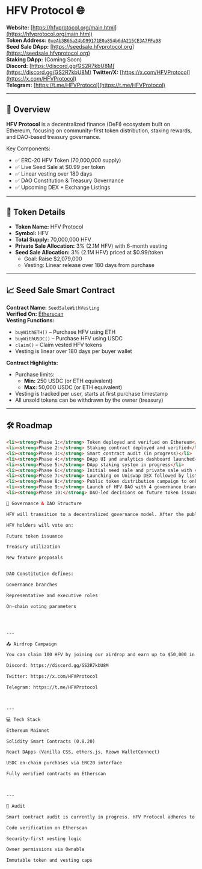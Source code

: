 # HFV Protocol 🌐

**Website:** [https://hfvprotocol.org/main.html](https://hfvprotocol.org/main.html)  
**Token Address:** [`0xeAb3B66a24bD99171E0a854b6dA215CE3A7FFa98`](https://etherscan.io/token/0xeAb3B66a24bD99171E0a854b6dA215CE3A7FFa98)  
**Seed Sale DApp:** [https://seedsale.hfvprotocol.org](https://seedsale.hfvprotocol.org)  
**Staking DApp:** (Coming Soon)  
**Discord:** [https://discord.gg/GS2R7kbU8M](https://discord.gg/GS2R7kbU8M) 
**Twitter/X:** [https://x.com/HFVProtocol](https://x.com/HFVProtocol)  
**Telegram:** [https://t.me/HFVProtocol](https://t.me/HFVProtocol)

---

## 🚀 Overview

**HFV Protocol** is a decentralized finance (DeFi) ecosystem built on Ethereum, focusing on community-first token distribution, staking rewards, and DAO-based treasury governance.

Key Components:
- ✅ ERC-20 HFV Token (70,000,000 supply)
- ✅ Live Seed Sale at $0.99 per token
- ✅ Linear vesting over 180 days
- ✅ DAO Constitution & Treasury Governance
- ✅ Upcoming DEX + Exchange Listings

---

## 📜 Token Details

- **Token Name:** HFV Protocol
- **Symbol:** HFV
- **Total Supply:** 70,000,000 HFV
- **Private Sale Allocation:** 3% (2.1M HFV) with 6-month vesting
- **Seed Sale Allocation:** 3% (2.1M HFV) priced at $0.99/token  
  - Goal: Raise $2,079,000  
  - Vesting: Linear release over 180 days from purchase

---

## 📈 Seed Sale Smart Contract

**Contract Name:** `SeedSaleWithVesting`  
**Verified On:** [Etherscan](https://etherscan.io/address/0xbE39EbB5DaE5292658efF152Ec4EE37Ddc558812)  
**Vesting Functions:**
- `buyWithETH()` – Purchase HFV using ETH
- `buyWithUSDC()` – Purchase HFV using USDC
- `claim()` – Claim vested HFV tokens
- Vesting is linear over 180 days per buyer wallet

**Contract Highlights:**
- Purchase limits:  
  - **Min:** 250 USDC (or ETH equivalent)  
  - **Max:** 50,000 USDC (or ETH equivalent)
- Vesting is tracked per user, starts at first purchase timestamp
- All unsold tokens can be withdrawn by the owner (treasury)

---

## 🛠 Roadmap

```html
<li><strong>Phase 1:</strong> Token deployed and verified on Ethereum</li>
<li><strong>Phase 2:</strong> Staking contract deployed and verified</li>
<li><strong>Phase 3:</strong> Smart contract audit (in progress)</li>
<li><strong>Phase 4:</strong> DApp UI and analytics dashboard launched</li>
<li><strong>Phase 5:</strong> DApp staking system in progress</li>
<li><strong>Phase 6:</strong> Initial seed sale and private sale with vesting</li>
<li><strong>Phase 7:</strong> Launching on Uniswap DEX followed by listings on major exchanges</li>
<li><strong>Phase 8:</strong> Public token distribution campaign to onboard a wide community of tokenholders</li>
<li><strong>Phase 9:</strong> Launch of HFV DAO with 4 governance branches and on-chain voting system</li>
<li><strong>Phase 10:</strong> DAO-led decisions on future token issuance and treasury fundraising</li>

🔐 Governance & DAO Structure

HFV will transition to a decentralized governance model. After the public token distribution:

HFV holders will vote on:

Future token issuance

Treasury utilization

New feature proposals


DAO Constitution defines:

Governance branches

Representative and executive roles

On-chain voting parameters




---

📤 Airdrop Campaign

You can claim 100 HFV by joining our airdrop and earn up to $50,000 in rewards by referring and sharing:

Discord: https://discord.gg/GS2R7kbU8M

Twitter: https://x.com/HFVProtocol

Telegram: https://t.me/HFVProtocol



---

💻 Tech Stack

Ethereum Mainnet

Solidity Smart Contracts (0.8.20)

React DApps (Vanilla CSS, ethers.js, Reown WalletConnect)

USDC on-chain purchases via ERC20 interface

Fully verified contracts on Etherscan



---

🧪 Audit

Smart contract audit is currently in progress. HFV Protocol adheres to industry best practices including:

Code verification on Etherscan

Security-first vesting logic

Owner permissions via Ownable

Immutable token and vesting caps